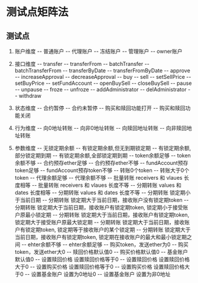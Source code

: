 
# 测试点矩阵法

## 测试点
1. 账户维度
    -- 普通账户
    -- 代理账户
    -- 冻结账户
    -- 管理账户
    -- owner账户

2. 接口维度
    -- transfer
    -- transferFrom
    -- batchTransfer
    -- batchTransferFrom
    -- transferByDate
    -- transferFromByDate
    -- approve
    -- increaseApproval
    -- decreaseApproval
    -- buy
    -- sell
    -- setSellPrice
    -- setBuyPrice
    -- setFundAccount
    -- openBuySell
    -- closeBuySell
    -- pause
    -- unpause
    -- froze
    -- unfroze
    -- addAdministrator
    -- delAdministrator
    -- withdraw

3. 状态维度
    -- 合约暂停
    -- 合约未暂停
    -- 购买和赎回功能打开
    -- 购买和赎回功能关闭

4. 行为维度
    -- 向0地址转账
    -- 向非0地址转账
    -- 向赎回地址转账
    -- 向非赎回地址转账

5. 参数维度
    -- 无锁定期余额
    -- 有锁定期余额,但无到期锁定期
    -- 有锁定期余额,部分锁定期到期
    -- 有锁定期余额,全部锁定期到期
    -- token余额足够
    -- token余额不够
    -- 合约预存ether足够
    -- 合约预存ether不够
    -- fundAccount预存token足够
    -- fundAccount预存token不够
    -- 转账0个token
    -- 转账大于0个token
    -- 代理余额足够
    -- 代理余额不够
    -- 批量转账 receivers 和 vlaues 长度相等
    -- 批量转账 receivers 和 vlaues 长度不等
    -- 分期转账 values 和 dates 长度相等
    -- 分期转账 values 和 dates 长度不等
    -- 分期转账 锁定期小于当前日期
    -- 分期转账 锁定期大于当前日期，接收账户没有锁定期token
    -- 分期转账 锁定期大于当前日期，接收账户有锁定期token, 锁定期小于接受账户原最小锁定期
    -- 分期转账 锁定期大于当前日期，接收账户有锁定期token, 锁定期大于接受账户原最大锁定期
    -- 分期转账 锁定期大于当前日期，接收账户有锁定期token, 锁定期等于接收账户的某个锁定期
    -- 分期转账 锁定期大于当前日期，接收账户有锁定期token, 锁定期在接收账户的最大和最小锁定期之间
    -- ehter余额不够
    -- ehter余额足够
    -- 购买token，发送ether为0
    -- 购买token，发送ether大0
    -- 赎回价格默认值0
    -- 购买价格默认值0
    -- 基金账户默认值0
    -- 设置赎回价格 设置赎回价格等于0
    -- 设置赎回价格 设置赎回价格大于0
    -- 设置购买价格 设置赎回价格等于0
    -- 设置购买价格 设置赎回价格大于0
    -- 设置基金账户 设置为0地址0
    -- 设置基金账户 设置为非0地址


